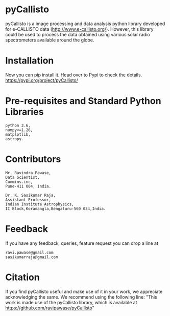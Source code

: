 # pyCallisto

pyCallisto is a image processing and data analysis python library developed for e-CALLISTO data (http://www.e-callisto.org/). However, this library could be used to process the data obtained using various solar radio spectrometers available around the globe.

# Installation

Now you can pip install it. Head over to Pypi to check the details.
https://pypi.org/project/pyCallisto/

# Pre-requisites and Standard Python Libraries 

    python 3.6,
    numpy<=1.26,
    matplotlib,
    astropy.

# Contributors

    Mr. Ravindra Pawase, 
    Data Scientist, 
    Cummins.inc, 
    Pune-411 004, India.
    
    Dr. K. Sasikumar Raja, 
    Assistant Professor, 
    Indian Institute Astrophysics, 
    II Block,Koramangla,Bengaluru-560 034,India.

# Feedback

If you have any feedback, queries, feature request you can drop a line at

    ravi.pawase@gmail.com
    sasikumarraja@gmail.com

# Citation

If you find pyCallisto useful and make use of it in your work, we appreciate acknowledging the same. We recommend using the following line: "This work is made use of the pyCallisto library, which is available at https://github.com/ravipawase/pyCallisto"


